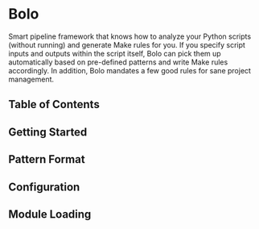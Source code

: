 # Bolo

Smart pipeline framework that knows how to analyze your Python scripts (without running) and generate Make rules for you. If you specify script inputs and outputs within the script itself, Bolo can pick them up automatically based on pre-defined patterns and write Make rules accordingly. In addition, Bolo mandates a few good rules for sane project management.

## Table of Contents

## Getting Started

## Pattern Format

## Configuration

## Module Loading
